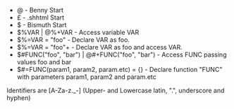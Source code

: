- @ - Benny Start
- £ - .shhtml Start
- $ - Bismuth Start
- $%VAR | @%+VAR - Access variable VAR
- $%=VAR = "foo" - Declare VAR as foo.
- $%=VAR = "foo"+ - Declare VAR as foo and access VAR.
- $#FUNC("foo", "bar") | @#+FUNC("foo", "bar") - Access FUNC passing values foo and bar
- $#=FUNC(param1, param2, param.etc) = {} - Declare function "FUNC" with parameters param1, param2 and param.etc

Identifiers are [A-Za-z\._-] (Upper- and Lowercase latin, ".", underscore and hyphen)